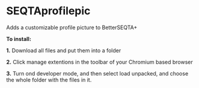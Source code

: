 # SEQTAprofilepic
Adds a customizable profile picture to BetterSEQTA+

**To install:**

**1.** Download all files and put them into a folder

**2.** Click manage extentions in the toolbar of your Chromium based browser

**3.** Turn ond developer mode, and then select load unpacked, and choose the whole folder with the files in it.
